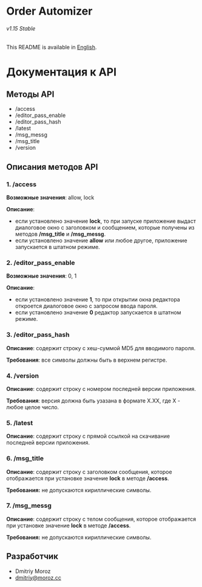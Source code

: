 # Order Automizer
###### v1.15 Stable

This README is available in <a href="https://github.com/ShiftHackZ/OrderAutomizer/blob/master/api/README_en.md">English</a>.

# Документация к API

## Методы API

- /access
- /editor_pass_enable
- /editor_pass_hash
- /latest
- /msg_messg
- /msg_title
- /version

## Описания методов API

### 1. /access

 **Возможные значения**: allow, lock
 
 **Описание**:
 - если установлено значение **lock**, то при запуске приложение выдаст диалоговое окно с заголовком и сообщением, которые получены из методов **/msg_title** и **/msg_messg**.
 - если установлено значение **allow** или любое другое, приложение запускается в штатном режиме.

### 2. /editor_pass_enable

 **Возможные значения**: 0, 1
 
 **Описание**:
 - если установлено значение **1**, то при открытии окна редактора откроется диалоговое окно с запросом ввода пароля.
 - если установлено значение **0** редактор запускается в штатном режиме.

### 3. /editor_pass_hash

 **Описание**: содержит строку с хеш-суммой MD5 для вводимого пароля.
 
 **Требования**: все символы должны быть в верхнем регистре.

### 4. /version

 **Описание**: содержит строку с номером последней версии приложения.
 
 **Требования**: версия должна быть узазана в формате X.XX, где X - любое целое число.

### 5. /latest

 **Описание**: содержит строку с прямой ссылкой на скачивание последней версии приложения.

### 6. /msg_title

 **Описание**: содержит строку с заголовком сообщения, которое отображается при установке значение **lock** в методе **/access**.
 
 **Требования:** не допускаются кириллические символы.

### 7. /msg_messg

 **Описание**: содержит строку с телом сообщения, которое отображается при установке значение **lock** в методе **/access**.
 
 **Требования:** не допускаются кириллические символы.

## Разработчик
- Dmitriy Moroz
- dmitriy@moroz.cc
